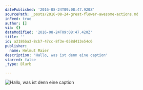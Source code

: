 ```yaml
---
datePublished: '2016-08-24T09:08:47.920Z'
sourcePath: _posts/2016-08-24-great-flower-awesome-actions.md
inFeed: true
author: []
via: {}
dateModified: '2016-08-24T09:08:47.420Z'
title: ''
id: a2186ba2-8cb7-47cc-8f3e-058d413e54c6
publisher:
  name: Helmut Maier
description: 'Hallo, was ist denn eine caption'
starred: false
_type: Blurb

---
```

![Hallo, was ist denn eine caption](https://the-grid-user-content.s3-us-west-2.amazonaws.com/1e637452-09a8-4f73-a0b0-b81e52120538.jpg)